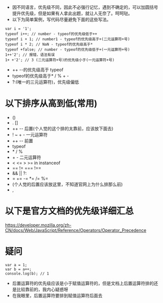 * 因不同语言，优先级不同，因此不必强行记忆，遇到不确定的，可以加圆括号提升优先级，但是如果有人拿此出题，就让人无奈了。呵呵哒。
* 以下为简单案例，写代码尽量避免下面的这些写法。
```
var i = '1';
typeof i++; // number - typeof的优先级低于++
typeof i + 1; // number1 - typeof的优先级高于+(二元运算符+号)
typeof i * 2; // NaN - typeof的优先级高于*
typeof +false; // number - typeof的优先级低于+(一元运算符+号)
1++'2'; // 报错，语法有误
1+ +'2'; // 3 (二元运算符+号)的优先级小于(一元运算符+号)
```
* ++ --的优先级高于 typeof
* typeof的优先级高于* / % + -
* ?:(唯一的三元运算符)，优先级偏低

# 以下排序从高到低(常用)
* ()
* . []
* ++ -- 后置(个人觉的这个排的太靠前，应该放下面去)
* ! ~ + - 一元运算符
* ++ -- 前置
* typeof
* \* / %
* \+ \- 二元运算符
* < <= > >= in instanceof
* == != === !==
* && || ?:
* = += -= *= /= %=
* (个人觉的后置应该放这里，不知道官网上为什么排那么前)
* ,

# 以下是官方文档的优先级详细汇总
https://developer.mozilla.org/zh-CN/docs/Web/JavaScript/Reference/Operators/Operator_Precedence

# 疑问
```
var a = 1;
var b = a++;
console.log(b); // 1
```
* 后置运算符的优先级应该是小于赋值运算符的，但是文档上后置运算符排的还是比较靠前的，我内心疑惑呀
* 在我眼里，后置运算符要排到赋值运算符后面去